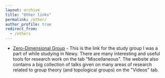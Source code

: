 ```yaml
---
layout: archive
title: "Other links"
permalink: /other/
author_profile: true
redirect_from:
  - /others
---
```


* [Zero-Dimensional Group](https://zerodimensional.group/ "Zero-Dimensional Group") - This is the link for the study group I was a part of while studying in Newy. There are many interesting and useful tools for research work on the tab "Miscellaneous". The website also contains a big collection of talks given on many areas of research related to group theory (and topological groups) on the "Videos" tab.
